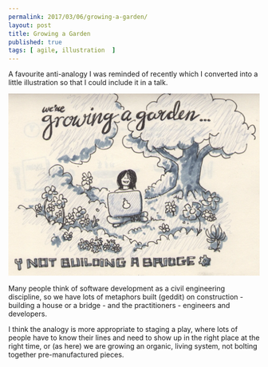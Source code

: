 ```yaml
---
permalink: 2017/03/06/growing-a-garden/
layout: post
title: Growing a Garden
published: true
tags: [ agile, illustration  ]
---
```


A favourite anti-analogy I was reminded of recently which I converted into a
little illustration so that I could include it in a talk.

![sketch](/img/posts/growing-a-garden/growing-a-garden.webp)

Many people think of software development as a civil engineering discipline, so we
have lots of metaphors built (geddit) on construction - building a house or a
bridge - and the practitioners - engineers and developers.

I think the analogy is more appropriate to staging a play, where lots of people have
to know their lines and need to show up in the right place at the right time, or (as here)
we are growing an organic, living system, not bolting together pre-manufactured pieces. 
